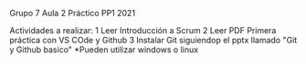 Grupo 7 Aula 2
Práctico PP1 2021

Actividades a realizar:
1 Leer Introducción a Scrum
2 Leer PDF Primera práctica con VS COde y Github
3 Instalar Git siguiendop el pptx llamado "Git y Github basico" *Pueden utilizar windows o linux
